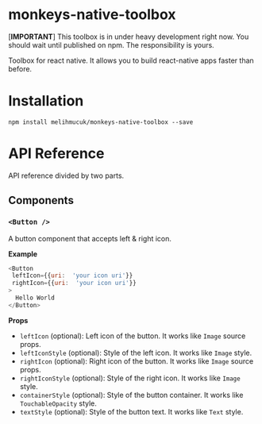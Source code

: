 
# monkeys-native-toolbox
[**IMPORTANT**] This toolbox is in under heavy development right now. You should wait until published on npm. The responsibility is yours.

Toolbox for react native. It allows you to build react-native apps faster than before.

# Installation
`npm install melihmucuk/monkeys-native-toolbox --save`

# API Reference
API reference divided by two parts.

## Components

### `<Button />`

A button component that accepts left & right icon.

**Example**
```javascript
<Button
 leftIcon={{uri:  'your icon uri'}}
 rightIcon={{uri:  'your icon uri'}}
>
  Hello World
</Button>
```

**Props**
 
 * `leftIcon` (optional): Left icon of the button. It works like `Image` source props.
 * `leftIconStyle` (optional): Style of the left icon. It works like `Image` style.
 * `rightIcon` (optional): Right icon of the button. It works like `Image` source props.
 * `rightIconStyle` (optional): Style of the right icon. It works like `Image` style.
 * `containerStyle` (optional): Style of the button container. It works like `TouchableOpacity` style.
 * `textStyle` (optional): Style of the button text. It works like `Text` style.